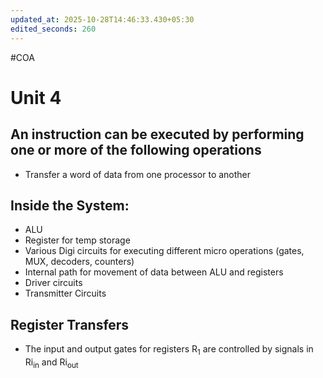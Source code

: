 ```yaml
---
updated_at: 2025-10-28T14:46:33.430+05:30
edited_seconds: 260
---
```

#COA 
# Unit 4
## An instruction can be executed by performing one or more of the following operations
- Transfer a word of data from one processor to another


## Inside the System:
- ALU
- Register for temp storage
- Various Digi circuits for executing different micro operations (gates, MUX, decoders, counters)
- Internal path for movement of data between ALU and registers
- Driver circuits
- Transmitter Circuits
## Register Transfers
- The input and output gates for registers R<sub>1</sub> are controlled by signals in Ri<sub>in</sub> and Ri<sub>out</sub>
